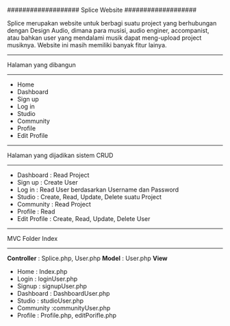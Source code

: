 ###################
Splice Website
###################

Splice merupakan website untuk berbagi suatu project yang berhubungan dengan Design Audio, dimana para musisi, audio enginer, accompanist, atau bahkan user yang mendalami musik dapat meng-upload project musiknya. Website ini masih memiliki banyak fitur lainya.

*******************
Halaman yang dibangun
*******************

-	Home
-	Dashboard
-	Sign up
-	Log in
-	Studio
-	Community
-	Profile
-	Edit Profile


**************************
Halaman yang dijadikan sistem CRUD
**************************

-	Dashboard : Read Project 
-	Sign up : Create User
-	Log in : Read User berdasarkan Username dan Password
-	Studio : Create, Read, Update, Delete suatu Project
-	Community : Read Project
-	Profile : Read
-	Edit Profile : Create, Read, Update, Delete User


*******************
MVC Folder Index
*******************

**Controller** 	: Splice.php, User.php
**Model**				: User.php
**View**			
- Home 			: Index.php
- Login 		: loginUser.php
- Signup 		: signupUser.php
- Dashboard	: DashboardUser.php
- Studio 		: studioUser.php
- Community :communityUser.php
- Profile 	: Profile.php, editPorifle.php
